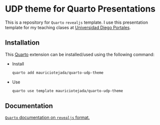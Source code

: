 # UDP theme for Quarto Presentations

This is a repository for `Quarto` `revealjs` template. I use this presentation template for my teaching clases at [Universidad Diego Portales](https://www.udp.cl/).

## Installation

This [Quarto](quarto.org) extension can be installed/used using the following command:

- Install
  ```bash
  quarto add mauriciotejada/quarto-udp-theme
  ```
- Use
  ```bash
  quarto use template mauriciotejada/quarto-udp-theme
  ```

## Documentation

[`Quarto` documentation on `revealjs` format.](https://quarto.org/docs/presentations/revealjs/)
